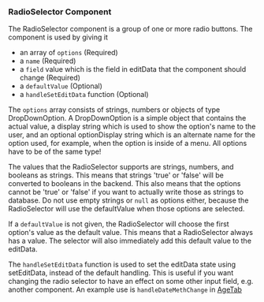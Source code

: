 ### RadioSelector Component

The RadioSelector component is a group of one or more radio buttons. The component is used by giving it

- an array of `options` (Required)
- a `name` (Required)
- a `field` value which is the field in editData that the component should change (Required)
- a `defaultValue` (Optional)
- a `handleSetEditData` function (Optional)

The `options` array consists of strings, numbers or objects of type DropDownOption. A DropDownOption is a simple object that contains the actual value, a display string which is used to show the option's name to the user, and an optional optionDisplay string which is an alternate name for the option used, for example, when the option is inside of a menu.
All options have to be of the same type!

The values that the RadioSelector supports are strings, numbers, and booleans as strings. This means that strings 'true' or 'false' will be converted to booleans in the backend. This also means that the options cannot be 'true' or 'false' if you want to actually write those as strings to database. Do not use empty strings or `null` as options either, because the RadioSelector will use the defaultValue when those options are selected.

If a `defaultValue` is not given, the RadioSelector will choose the first option's value as the default value. This means that a RadioSelector always has a value. The selector will also immediately add this default value to the editData.

The `handleSetEditData` function is used to set the editData state using setEditData, instead of the default handling. This is useful if you want changing the radio selector to have an effect on some other input field, e.g. another component. An example use is `handleDateMethChange` in [AgeTab](../../frontend/src/components/Locality/Tabs/AgeTab.tsx)



